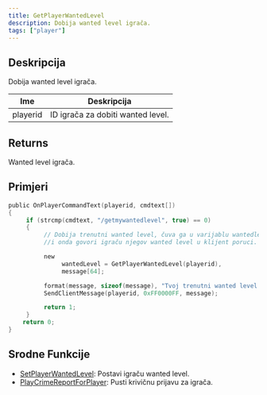```yaml
---
title: GetPlayerWantedLevel
description: Dobija wanted level igrača.
tags: ["player"]
---
```


## Deskripcija

Dobija wanted level igrača.

| Ime      | Deskripcija                       |
| -------- | --------------------------------- |
| playerid | ID igrača za dobiti wanted level. |

## Returns

Wanted level igrača.

## Primjeri

```c
public OnPlayerCommandText(playerid, cmdtext[])
{
     if (strcmp(cmdtext, "/getmywantedlevel", true) == 0)
     {
          // Dobija trenutni wanted level, čuva ga u varijablu wantedlevel
          //i onda govori igraču njegov wanted level u klijent poruci.

          new
               wantedLevel = GetPlayerWantedLevel(playerid),
               message[64];

          format(message, sizeof(message), "Tvoj trenutni wanted level je: %i", wantedlevel);
          SendClientMessage(playerid, 0xFF0000FF, message);

          return 1;
     }
    return 0;
}
```

## Srodne Funkcije

- [SetPlayerWantedLevel](SetPlayerWantedLevel): Postavi igraču wanted level.
- [PlayCrimeReportForPlayer](PlayCrimeReportForPlayer): Pusti krivičnu prijavu za igrača.
